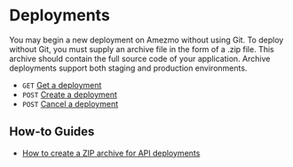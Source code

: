 # Deployments

You may begin a new deployment on Amezmo without using Git. To deploy without Git, you must supply an archive file in the form of a .zip file. This archive should contain the full source code of your application.
Archive deployments support both staging and production environments.

- `GET` [Get a deployment](/docs/api/deployments/get)
- `POST` [Create a deployment](/docs/api/deployments/post)
- `POST` [Cancel a deployment](/docs/api/deployments/cancel-deployment)

## How-to Guides

- [How to create a ZIP archive for API deployments](/docs/how-to-guides/creating-zip-files-for-api-deployments)